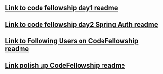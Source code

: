 ## [Link to code fellowship day1 readme](https://github.com/sadhikari07/CodeFellowship/blob/master/src/main/java/comcodeFellowhipDay1.md)

## [Link to code fellowship day2 Spring Auth readme](https://github.com/sadhikari07/CodeFellowship/blob/master/src/main/java/codeFellowhipDay2.md)

## [Link to Following Users on CodeFellowship readme](https://github.com/sadhikari07/CodeFellowship/blob/master/src/main/java/followingOnCodeFellowship.md)

## [Link polish up CodeFellowship readme](https://github.com/sadhikari07/CodeFellowship/blob/master/src/main/java/polishCodeFellowship.md)
